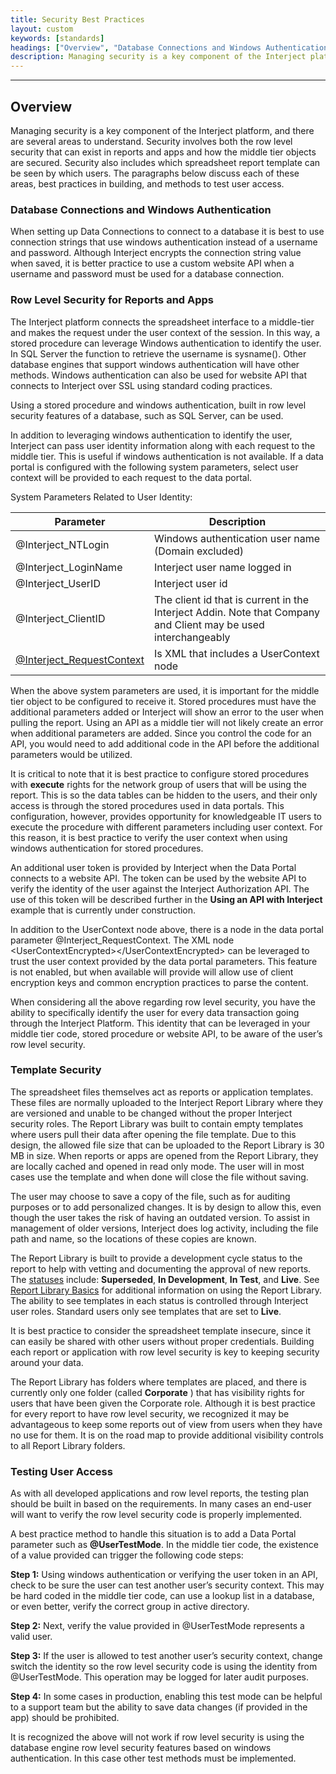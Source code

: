 ```yaml
---
title: Security Best Practices
layout: custom
keywords: [standards]
headings: ["Overview", "Database Connections and Windows Authentication", "Row Level Security for Reports and Apps", "Template Security", "Testing User Access"]
description: Managing security is a key component of the Interject platform, and there are several areas to understand. Security involves both the row level security that can exist in reports and apps and how the middle tier objects are secured. Security also includes which spreadsheet report template can be seen by which users. The paragraphs below discuss each of these areas, best practices in building, and methods to test user access.
---
```

* * *

## Overview

Managing security is a key component of the Interject platform, and there are several areas to understand. Security involves both the row level security that can exist in reports and apps and how the middle tier objects are secured. Security also includes which spreadsheet report template can be seen by which users. The paragraphs below discuss each of these areas, best practices in building, and methods to test user access.

### Database Connections and Windows Authentication

When setting up Data Connections to connect to a database it is best to use connection strings that use windows authentication instead of a username and password. Although Interject encrypts the connection string value when saved, it is better practice to use a custom website API when a username and password must be used for a database connection.

### Row Level Security for Reports and Apps

The Interject platform connects the spreadsheet interface to a middle-tier and makes the request under the user context of the session. In this way, a stored procedure can leverage Windows authentication to identify the user. In SQL Server the function to retrieve the username is sysname(). Other database engines that support windows authentication will have other methods. Windows authentication can also be used for website API that connects to Interject over SSL using standard coding practices.

Using a stored procedure and windows authentication, built in row level security features of a database, such as SQL Server, can be used.

In addition to leveraging windows authentication to identify the user, Interject can pass user identity information along with each request to the middle tier. This is useful if windows authentication is not available. If a data portal is configured with the following system parameters, select user context will be provided to each request to the data portal.

System Parameters Related to User Identity:

| Parameter | Description |
|-----|-----|
| @Interject_NTLogin | Windows authentication user name (Domain excluded) |
| @Interject_LoginName | Interject user name logged in |
| @Interject_UserID | Interject user id |
| @Interject_ClientID | The client id that is current in the Interject Addin. Note that Company and Client may be used interchangeably |
| <a href="https://docs.gointerject.com/wIndex/Request-Context-Parse.html">@Interject_RequestContext</a> | Is XML that includes a UserContext node |

When the above system parameters are used, it is important for the middle tier object to be configured to receive it. Stored procedures must have the additional parameters added or Interject will show an error to the user when pulling the report. Using an API as a middle tier will not likely create an error when additional parameters are added. Since you control the code for an API, you would need to add additional code in the API before the additional parameters would be utilized.

It is critical to note that it is best practice to configure stored procedures with **execute** rights for the network group of users that will be using the report. This is so the data tables can be hidden to the users, and their only access is through the stored procedures used in data portals. This configuration, however, provides opportunity for knowledgeable IT users to execute the procedure with different parameters including user context. For this reason, it is best practice to verify the user context when using windows authentication for stored procedures.

An additional user token is provided by Interject when the Data Portal connects to a website API. The token can be used by the website API to verify the identity of the user against the Interject Authorization API. The use of this token will be described further in the **Using an API with Interject** example that is currently under construction.

In addition to the UserContext node above, there is a node in the data portal parameter @Interject_RequestContext. The XML node \<UserContextEncrypted\>\</UserContextEncrypted\> can be leveraged to trust the user context provided by the data portal parameters. This feature is not enabled, but when available will provide will allow use of client encryption keys and common encryption practices to parse the content.

When considering all the above regarding row level security, you have the ability to specifically identify the user for every data transaction going through the Interject Platform. This identity that can be leveraged in your middle tier code, stored procedure or website API, to be aware of the user’s row level security.

### Template Security

The spreadsheet files themselves act as reports or application templates. These files are normally uploaded to the Interject Report Library where they are versioned and unable to be changed without the proper Interject security roles. The Report Library was built to contain empty templates where users pull their data after opening the file template. Due to this design, the allowed file size that can be uploaded to the Report Library is 30 MB in size. When reports or apps are opened from the Report Library, they are locally cached and opened in read only mode. The user will in most cases use the template and when done will close the file without saving.

The user may choose to save a copy of the file, such as for auditing purposes or to add personalized changes. It is by design to allow this, even though the user takes the risk of having an outdated version. To assist in management of older versions, Interject does log activity, including the file path and name, so the locations of these copies are known.

The Report Library is built to provide a development cycle status to the report to help with vetting and documenting the approval of new reports. The [statuses](/wAbout/Report-Library-Basics.html#status) include: **Superseded**, **In Development**, **In Test**, and **Live**. See [Report Library Basics](/wAbout/Report-Library-Basics.html) for additional information on using the Report Library. The ability to see templates in each status is controlled through Interject user roles. Standard users only see templates that are set to **Live**.

It is best practice to consider the spreadsheet template insecure, since it can easily be shared with other users without proper credentials. Building each report or application with row level security is key to keeping security around your data.

The Report Library has folders where templates are placed, and there is currently only one folder (called **Corporate** ) that has visibility rights for users that have been given the Corporate role. Although it is best practice for every report to have row level security, we recognized it may be advantageous to keep some reports out of view from users when they have no use for them. It is on the road map to provide additional visibility controls to all Report Library folders.

### Testing User Access

As with all developed applications and row level reports, the testing plan should be built in based on the requirements. In many cases an end-user will want to verify the row level security code is properly implemented.

A best practice method to handle this situation is to add a Data Portal parameter such as **@UserTestMode**. In the middle tier code, the existence of a value provided can trigger the following code steps:

**Step 1:** Using windows authentication or verifying the user token in an API, check to be sure the user can test another user’s security context. This may be hard coded in the middle tier code, can use a lookup list in a database, or even better, verify the correct group in active directory.

**Step 2:** Next, verify the value provided in @UserTestMode represents a valid user.

**Step 3:** If the user is allowed to test another user’s security context, change switch the identity so the row level security code is using the identity from @UserTestMode. This operation may be logged for later audit purposes.

**Step 4:** In some cases in production, enabling this test mode can be helpful to a support team but the ability to save data changes (if provided in the app) should be prohibited.

It is recognized the above will not work if row level security is using the database engine row level security features based on windows authentication. In this case other test methods must be implemented.
